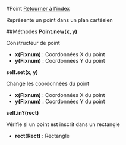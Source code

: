 #Point
[Retourner à l'index](README.md)

Représente un point dans un plan cartésien

##Méthodes
**Point.new(x, y)**

Constructeur de point  
*    **x(Fixnum)** : Coordonnées X du point
*    **y(Fixnum)** : Coordonnées Y du point


**self.set(x, y)**

Change les coordonnées du point   
*    **x(Fixnum)** : Coordonnées X du point
*    **y(Fixnum)** : Coordonnées Y du point


**self.in?(rect)**

Vérifie si un point est inscrit dans un rectangle  
*    **rect(Rect)** : Rectangle


